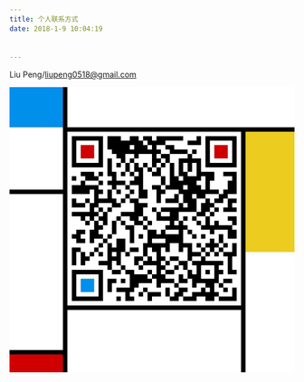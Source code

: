 ```yaml
---
title: 个人联系方式
date: 2018-1-9 10:04:19


---
```


Liu Peng/liupeng0518@gmail.com

![微信](./.images/wechat.jpg)
